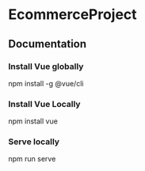 # EcommerceProject
## Documentation 
### Install Vue globally
npm install -g @vue/cli
### Install Vue Locally 
npm install vue
### Serve locally
npm run serve
